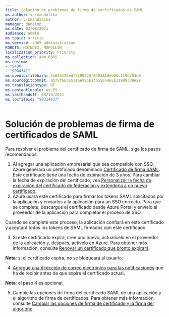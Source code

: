 ```yaml
---
title: Solución de problemas de firma de certificados de SAML
ms.author: v-smandalika
author: v-smandalika
manager: dansimp
ms.date: 03/08/2021
audience: Admin
ms.topic: article
ms.service: o365-administration
ROBOTS: NOINDEX, NOFOLLOW
localization_priority: Priority
ms.collection: Adm_O365
ms.custom:
- "9406"
- "9004341"
ms.openlocfilehash: fb043122edf5f99325f0403810eb0dc119d254e0
ms.sourcegitcommit: ab75f66355116e995b3cb5505465b31989339e28
ms.translationtype: HT
ms.contentlocale: es-ES
ms.lasthandoff: 08/13/2021
ms.locfileid: "58314437"
---
```

# <a name="troubleshoot-saml-signing-certificate-issues"></a>Solución de problemas de firma de certificados de SAML

Para resolver el problema del certificado de firma de SAML, siga los pasos recomendados:

1. Al agregar una aplicación empresarial que sea compatible con SSO, Azure generará un certificado denominado [Certificado de firma SAML](https://docs.microsoft.com/azure/active-directory/manage-apps/manage-certificates-for-federated-single-sign-on#auto-generated-certificate-for-gallery-and-non-gallery-applications). Este certificado tiene una fecha de expiración de 3 años. Para cambiar la fecha de expiración del certificado, vea [Personalizar la fecha de expiración del certificado de federación y extenderla a un nuevo certificado](https://docs.microsoft.com/azure/active-directory/manage-apps/manage-certificates-for-federated-single-sign-on#customize-the-expiration-date-for-your-federation-certificate-and-roll-it-over-to-a-new-certificate).
2. Azure usará este certificado para firmar los tokens SAML solicitados por la aplicación y enviarlos a la aplicación para un SSO correcto. Para que se complete, descargue el certificado desde Azure Portal y envíelo al proveedor de la aplicación para completar el proceso de SSO.

Cuando se complete este proceso, la aplicación confiará en este certificado y aceptará todos los tokens de SAML firmados con este certificado.

3. Si este certificado expira, cree uno nuevo, actualícelo en el proveedor de la aplicación y, después, actívelo en Azure. Para obtener más información, consulte [Renovar un certificado que pronto expirará](https://docs.microsoft.com/azure/active-directory/manage-apps/manage-certificates-for-federated-single-sign-on#renew-a-certificate-that-will-soon-expire).

**Nota**: si el certificado expira, no se bloqueará al usuario.

4. [Agregue una dirección de correo electrónico para las notificaciones](https://docs.microsoft.com/azure/active-directory/manage-apps/manage-certificates-for-federated-single-sign-on#add-email-notification-addresses-for-certificate-expiration) que ha de recibir antes de que expire el certificado actual.

**Nota**: el paso 4 es opcional.

5. Cambie las opciones de firma del certificado SAML de una aplicación y el algoritmo de firma de certificados. Para obtener más información, consulte [Cambiar las opciones de firma de certificado y la firma del algoritmo](https://docs.microsoft.com/azure/active-directory/manage-apps/certificate-signing-options).

